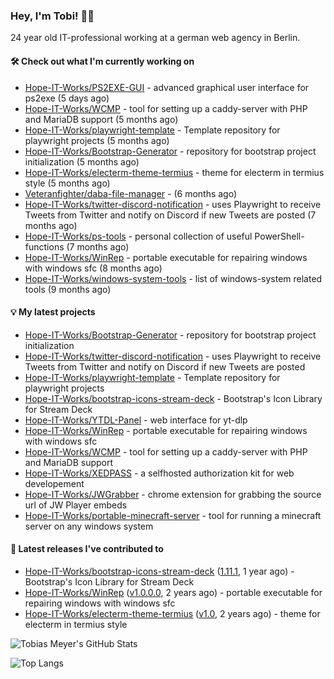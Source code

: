 ### Hey, I'm Tobi! 👋🏻
24 year old IT-professional working at a german web agency in Berlin.

#### 🛠 Check out what I'm currently working on

- [Hope-IT-Works/PS2EXE-GUI](https://github.com/Hope-IT-Works/PS2EXE-GUI) - advanced graphical user interface for ps2exe (5 days ago)
- [Hope-IT-Works/WCMP](https://github.com/Hope-IT-Works/WCMP) - tool for setting up a caddy-server with PHP and MariaDB support (5 months ago)
- [Hope-IT-Works/playwright-template](https://github.com/Hope-IT-Works/playwright-template) - Template repository for playwright projects (5 months ago)
- [Hope-IT-Works/Bootstrap-Generator](https://github.com/Hope-IT-Works/Bootstrap-Generator) - repository for bootstrap project initialization (5 months ago)
- [Hope-IT-Works/electerm-theme-termius](https://github.com/Hope-IT-Works/electerm-theme-termius) - theme for electerm in termius style (5 months ago)
- [Veteranfighter/daba-file-manager](https://github.com/Veteranfighter/daba-file-manager) -  (6 months ago)
- [Hope-IT-Works/twitter-discord-notification](https://github.com/Hope-IT-Works/twitter-discord-notification) - uses Playwright to receive Tweets from Twitter and notify on Discord if new Tweets are posted (7 months ago)
- [Hope-IT-Works/ps-tools](https://github.com/Hope-IT-Works/ps-tools) - personal collection of useful PowerShell-functions (7 months ago)
- [Hope-IT-Works/WinRep](https://github.com/Hope-IT-Works/WinRep) - portable executable for repairing windows with windows sfc (8 months ago)
- [Hope-IT-Works/windows-system-tools](https://github.com/Hope-IT-Works/windows-system-tools) - list of windows-system related tools (9 months ago)

#### 💡 My latest projects

- [Hope-IT-Works/Bootstrap-Generator](https://github.com/Hope-IT-Works/Bootstrap-Generator) - repository for bootstrap project initialization
- [Hope-IT-Works/twitter-discord-notification](https://github.com/Hope-IT-Works/twitter-discord-notification) - uses Playwright to receive Tweets from Twitter and notify on Discord if new Tweets are posted
- [Hope-IT-Works/playwright-template](https://github.com/Hope-IT-Works/playwright-template) - Template repository for playwright projects
- [Hope-IT-Works/bootstrap-icons-stream-deck](https://github.com/Hope-IT-Works/bootstrap-icons-stream-deck) - Bootstrap&#39;s Icon Library for Stream Deck
- [Hope-IT-Works/YTDL-Panel](https://github.com/Hope-IT-Works/YTDL-Panel) - web interface for yt-dlp
- [Hope-IT-Works/WinRep](https://github.com/Hope-IT-Works/WinRep) - portable executable for repairing windows with windows sfc
- [Hope-IT-Works/WCMP](https://github.com/Hope-IT-Works/WCMP) - tool for setting up a caddy-server with PHP and MariaDB support
- [Hope-IT-Works/XEDPASS](https://github.com/Hope-IT-Works/XEDPASS) - a selfhosted authorization kit for web developement
- [Hope-IT-Works/JWGrabber](https://github.com/Hope-IT-Works/JWGrabber) - chrome extension for grabbing the source url of JW Player embeds
- [Hope-IT-Works/portable-minecraft-server](https://github.com/Hope-IT-Works/portable-minecraft-server) - tool for running a minecraft server on any windows system

#### 🎉 Latest releases I've contributed to

- [Hope-IT-Works/bootstrap-icons-stream-deck](https://github.com/Hope-IT-Works/bootstrap-icons-stream-deck) ([1.11.1](https://github.com/Hope-IT-Works/bootstrap-icons-stream-deck/releases/tag/1.11.1), 1 year ago) - Bootstrap&#39;s Icon Library for Stream Deck
- [Hope-IT-Works/WinRep](https://github.com/Hope-IT-Works/WinRep) ([v1.0.0.0](https://github.com/Hope-IT-Works/WinRep/releases/tag/v1.0.0.0), 2 years ago) - portable executable for repairing windows with windows sfc
- [Hope-IT-Works/electerm-theme-termius](https://github.com/Hope-IT-Works/electerm-theme-termius) ([v1.0](https://github.com/Hope-IT-Works/electerm-theme-termius/releases/tag/v1.0), 2 years ago) - theme for electerm in termius style

![Tobias Meyer's GitHub Stats](https://github-readme-stats.vercel.app/api?username=Hope-IT-Works&show_icons=true&theme=dark&include_all_commits=true&bg_color=1e1e1e&icon_color=00ff00&text_color=c3c3c3)

![Top Langs](https://github-readme-stats.vercel.app/api/top-langs/?username=Hope-IT-Works&show_icons=true&theme=dark&include_all_commits=true&bg_color=1e1e1e&icon_color=00ff00&text_color=c3c3c3)
